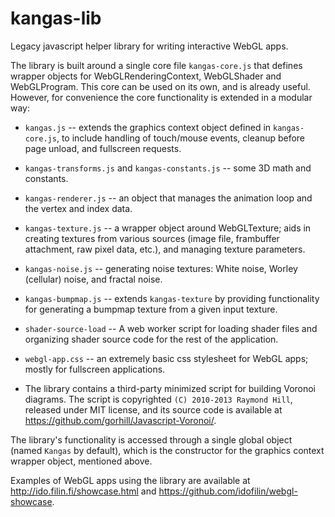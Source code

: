 # kangas-lib
Legacy javascript helper library for writing interactive WebGL apps.

The library is built around a single core file `kangas-core.js`
that defines wrapper objects for WebGLRenderingContext,
WebGLShader and WebGLProgram. This core can be used on its own,
and is already useful. However, for convenience the core
functionality is extended in a modular way:

- `kangas.js` -- extends the graphics context object defined in
  `kangas-core.js`, to include handling of touch/mouse events, cleanup before
  page unload, and fullscreen requests.

- `kangas-transforms.js` and `kangas-constants.js` -- some 3D math
  and constants.

- `kangas-renderer.js` -- an object that manages
  the animation loop and the vertex and index data.

- `kangas-texture.js` -- a wrapper object around WebGLTexture;
  aids in creating textures from various sources (image file,
  frambuffer attachment, raw pixel data, etc.), and managing texture
  parameters.

- `kangas-noise.js` -- generating noise textures: White noise,
  Worley (cellular) noise, and fractal noise. 

- `kangas-bumpmap.js` -- extends `kangas-texture` by providing
  functionality for generating a bumpmap texture from a given
  input texture. 

- `shader-source-load` -- A web worker script for loading shader
  files and organizing shader source code for the rest of the
  application.

- `webgl-app.css` -- an extremely basic css stylesheet for WebGL
  apps; mostly for fullscreen applications.

- The library contains a third-party minimized script for
  building Voronoi diagrams. The script is copyrighted `(C)
  2010-2013 Raymond Hill`, released under MIT license, and its
  source code is available at
  https://github.com/gorhill/Javascript-Voronoi/.

The library's functionality is accessed through a single global
object (named `Kangas` by default), which is the constructor for
the graphics context wrapper object, mentioned above.

Examples of WebGL apps using the library are available at 
http://ido.filin.fi/showcase.html and
https://github.com/idofilin/webgl-showcase.
